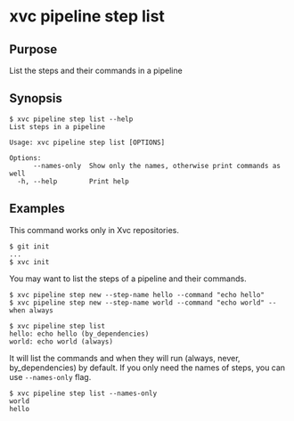 # xvc pipeline step list

## Purpose

List the steps and their commands in a pipeline

## Synopsis

```console
$ xvc pipeline step list --help
List steps in a pipeline

Usage: xvc pipeline step list [OPTIONS]

Options:
      --names-only  Show only the names, otherwise print commands as well
  -h, --help        Print help

```

## Examples

This command works only in Xvc repositories.

```console
$ git init
...
$ xvc init
```

You may want to list the steps of a pipeline and their commands. 

```console
$ xvc pipeline step new --step-name hello --command "echo hello"
$ xvc pipeline step new --step-name world --command "echo world" --when always
```


```console
$ xvc pipeline step list
hello: echo hello (by_dependencies)
world: echo world (always)

```

It will list the commands and when they will run (always, never, by_dependencies) by default. If you only need the names of steps, you can use `--names-only` flag. 


```console
$ xvc pipeline step list --names-only
world
hello

```
